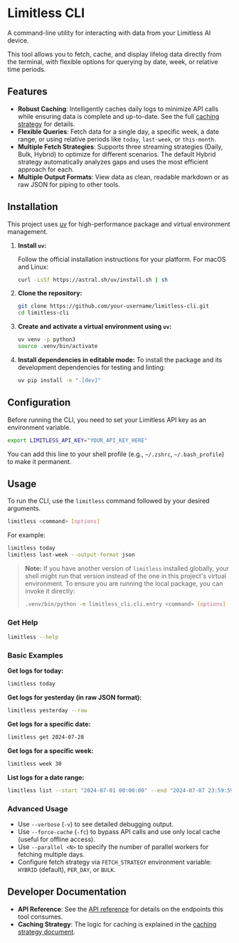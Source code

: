 # Limitless CLI

A command-line utility for interacting with data from your Limitless AI device.

This tool allows you to fetch, cache, and display lifelog data directly from the terminal, with flexible options for querying by date, week, or relative time periods.

## Features

- **Robust Caching**: Intelligently caches daily logs to minimize API calls while ensuring data is complete and up-to-date. See the full [caching strategy](./docs/caching_strategy.md) for details.
- **Flexible Queries**: Fetch data for a single day, a specific week, a date range, or using relative periods like `today`, `last-week`, or `this-month`.
- **Multiple Fetch Strategies**: Supports three streaming strategies (Daily, Bulk, Hybrid) to optimize for different scenarios. The default Hybrid strategy automatically analyzes gaps and uses the most efficient approach for each.
- **Multiple Output Formats**: View data as clean, readable markdown or as raw JSON for piping to other tools.

## Installation

This project uses [uv](https://github.com/astral-sh/uv) for high-performance package and virtual environment management.

1.  **Install `uv`:**

    Follow the official installation instructions for your platform. For macOS and Linux:

    ```sh
    curl -LsSf https://astral.sh/uv/install.sh | sh
    ```

2.  **Clone the repository:**

    ```sh
    git clone https://github.com/your-username/limitless-cli.git
    cd limitless-cli
    ```

3.  **Create and activate a virtual environment using `uv`:**

    ```sh
    uv venv -p python3
    source .venv/bin/activate
    ```

4.  **Install dependencies in editable mode:**
    To install the package and its development dependencies for testing and linting:
    ```sh
    uv pip install -e ".[dev]"
    ```

## Configuration

Before running the CLI, you need to set your Limitless API key as an environment variable.

```sh
export LIMITLESS_API_KEY="YOUR_API_KEY_HERE"
```

You can add this line to your shell profile (e.g., `~/.zshrc`, `~/.bash_profile`) to make it permanent.

## Usage

To run the CLI, use the `limitless` command followed by your desired arguments.

```sh
limitless <command> [options]
```

For example:

```sh
limitless today
limitless last-week --output-format json
```

> **Note:** If you have another version of `limitless` installed globally, your shell might run that version instead of the one in this project's virtual environment. To ensure you are running the local package, you can invoke it directly:
>
> ```sh
> .venv/bin/python -m limitless_cli.cli.entry <command> [options]
> ```

### Get Help

```sh
limitless --help
```

### Basic Examples

**Get logs for today:**

```sh
limitless today
```

**Get logs for yesterday (in raw JSON format):**

```sh
limitless yesterday --raw
```

**Get logs for a specific date:**

```sh
limitless get 2024-07-28
```

**Get logs for a specific week:**

```sh
limitless week 30
```

**List logs for a date range:**

```sh
limitless list --start "2024-07-01 00:00:00" --end "2024-07-07 23:59:59"
```

### Advanced Usage

- Use `--verbose` (`-v`) to see detailed debugging output.
- Use `--force-cache` (`-fc`) to bypass API calls and use only local cache (useful for offline access).
- Use `--parallel <N>` to specify the number of parallel workers for fetching multiple days.
- Configure fetch strategy via `FETCH_STRATEGY` environment variable: `HYBRID` (default), `PER_DAY`, or `BULK`.

## Developer Documentation

- **API Reference**: See the [API reference](./docs/api_reference.md) for details on the endpoints this tool consumes.
- **Caching Strategy**: The logic for caching is explained in the [caching strategy document](./docs/caching_strategy.md).
